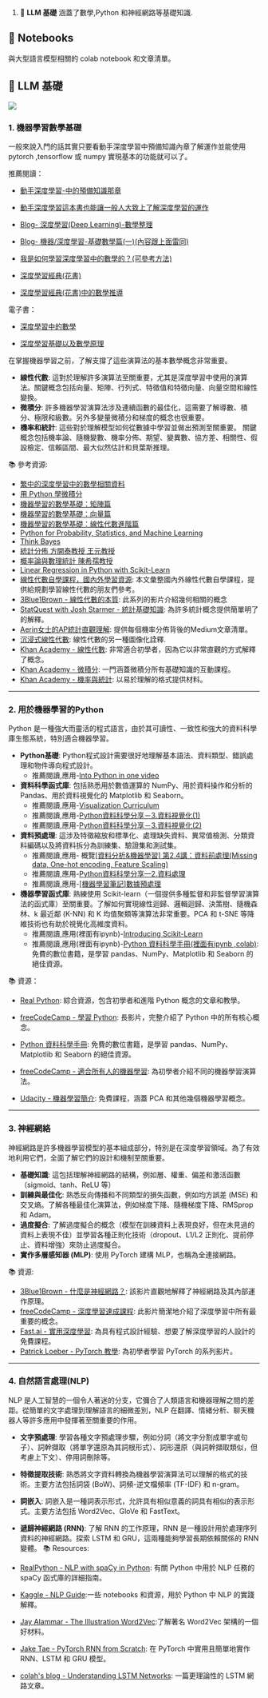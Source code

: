 
1. 🧩 **LLM 基礎** 涵蓋了數學,Python 和神經網路等基礎知識.

## 📝 Notebooks

與大型語言模型相關的 colab notebook 和文章清單。

## 🧩 LLM 基礎

![](../img/roadmap_fundamentals.png)

### 1. 機器學習數學基礎

一般來說入門的話其實只要看動手深度學習中預備知識內章了解運作並能使用pytorch ,tensorflow 或 numpy 實現基本的功能就可以了。

推薦閱讀：
- [動手深度學習-中的預備知識那章](https://zh-v2.d2l.ai/d2l-zh-pytorch.pdf)
- [動手深度學習這本書也能讓一般人大致上了解深度學習的運作](http://zh.gluon.ai/chapter_introduction/deep-learning-intro.html)
- [Blog- 深度學習(Deep Learning)-數學整理](https://dysonma.github.io/2021/01/27/%E6%B7%B1%E5%BA%A6%E5%AD%B8%E7%BF%92-Deep-Learning-%E6%95%B8%E5%AD%B8%E6%95%B4%E7%90%86/)
- [Blog- 機器/深度學習-基礎數學篇(一)(內容跟上面雷同)](https://chih-sheng-huang821.medium.com/%E6%A9%9F%E5%99%A8%E5%AD%B8%E7%BF%92-%E5%9F%BA%E7%A4%8E%E6%95%B8%E5%AD%B8%E7%AF%87-%E4%B8%80-1c8337179ad6)
- [我是如何學習深度學習中的數學的？(可參考方法)](https://yanwei-liu.medium.com/%E6%88%91%E6%98%AF%E5%A6%82%E4%BD%95%E5%AD%B8%E7%BF%92%E6%B7%B1%E5%BA%A6%E5%AD%B8%E7%BF%92%E4%B8%AD%E7%9A%84%E6%95%B8%E5%AD%B8%E7%9A%84-a26eee623638)

- [深度學習經典(花書)](https://github.com/ytin16/awesome-machine-learning-1/blob/master/Deep-Learning%E8%8A%B1%E4%B9%A6-%E3%80%8A%E6%B7%B1%E5%BA%A6%E5%AD%A6%E4%B9%A0%E3%80%8B-%E4%B8%AD%E6%96%87%E7%89%88.pdf)

- [深度學習經典(花書)中的數學推導](https://github.com/MingchaoZhu/DeepLearning)


電子書：

- [深度學習中的數學](https://github.com/jash-git/Jash-good-idea-20200304-001/blob/master/CN%20AI%20book/%E6%B7%B1%E5%BA%A6%E5%AD%A6%E4%B9%A0%E7%9A%84%E6%95%B0%E5%AD%A6.pdf)

- [深度學習基礎以及數學原理](https://github.com/HaoMood/File/blob/master/%E6%B7%B1%E5%BA%A6%E5%AD%A6%E4%B9%A0%E5%9F%BA%E7%A1%80%E5%8F%8A%E6%95%B0%E5%AD%A6%E5%8E%9F%E7%90%86.pdf)

在掌握機器學習之前，了解支撐了這些演算法的基本數學概念非常重要。

- **線性代數**: 這對於理解許多演算法至關重要，尤其是深度學習中使用的演算法。關鍵概念包括向量、矩陣、行列式、特徵值和特徵向量、向量空間和線性變換。
- **微積分**: 許多機器學習演算法涉及連續函數的最佳化，這需要了解導數、積分、極限和級數。另外多變量微積分和梯度的概念也很重要。
- **機率和統計**: 這些對於理解模型如何從數據中學習並做出預測至關重要。 關鍵概念包括機率論、隨機變數、機率分佈、期望、變異數、協方差、相關性、假設檢定、信賴區間、最大似然估計和貝葉斯推理。

📚 參考資源:
- [繁中的深度學習中的數學相關資料](https://hackmd.io/@changken/rkukooSGS#%E6%A9%9F%E5%99%A8%E5%AD%B8%E7%BF%92%E5%8F%8A%E6%B7%B1%E5%BA%A6%E5%AD%B8%E7%BF%92%E7%9A%84%E8%B3%87%E6%96%99)
- [用 Python 學微積分](https://ryancheunggit.gitbooks.io/calculus-with-python/content/01Functions.html)
- [機器學習的數學基礎：矩陣篇](http://www.hahack.com/math/math-matrix/)
- [機器學習的數學基礎：向量篇](http://www.hahack.com/math/math-vector/)
- [機器學習的數學基礎：線性代數進階篇](http://www.hahack.com/math/math-linear-algebra-graded/)
- [Python for Probability, Statistics, and Machine Learning](https://github.com/unpingco/Python-for-Probability-Statistics-and-Machine-Learning)
- [Think Bayes](https://greenteapress.com/wp/think-bayes/)
- [統計分佈 方開泰教授 王元教授](http://item.jd.com/12019664.html)
- [概率論與數理統計 陳希孺教授](https://www.amazon.cn/dp/B073LBYPZ4/ref=sr_1_1?ie=UTF8&qid=1546071311&sr=8-1&keywords=陈希儒)
- [Linear Regression in Python with Scikit-Learn](https://stackabuse.com/linear-regression-in-python-with-scikit-learn/)
- [線性代數自學課程，國內外學習資源](https://selflearningsuccess.com/linear-algebra-courses/#Mathematics_for_Machine_Learning_Linear_Algebra): 本文彙整國內外線性代數自學課程，提供給規劃學習線性代數的朋友們參考。
- [3Blue1Brown - 線性代數的本質](https://www.youtube.com/watch?v=fNk_zzaMoSs&list=PLZHQObOWTQDPD3MizzM2xVFitgF8hE_ab): 此系列的影片介紹幾何相關的概念
- [StatQuest with Josh Starmer - 統計基礎知識](https://www.youtube.com/watch?v=qBigTkBLU6g&list=PLblh5JKOoLUK0FLuzwntyYI10UQFUhsY9): 為許多統計概念提供簡單明了的解釋。
- [Aerin女士的AP統計直觀理解](https://automata88.medium.com/list/cacc224d5e7d): 提供每個機率分佈背後的Medium文章清單。
- [沉浸式線性代數](https://immersivemath.com/ila/learnmore.html): 線性代數的另一種圖像化詮釋.
- [Khan Academy - 線性代數](https://www.khanacademy.org/math/linear-algebra): 非常適合初學者，因為它以非常直觀的方式解釋了概念。
- [Khan Academy - 微積分](https://www.khanacademy.org/math/calculus-1): 一門涵蓋微積分所有基礎知識的互動課程。
- [Khan Academy - 機率與統計](https://www.khanacademy.org/math/statistics-probability): 以易於理解的格式提供材料。
---

### 2. 用於機器學習的Python

Python 是一種強大而靈活的程式語言，由於其可讀性、一致性和強大的資料科學庫生態系統，特別適合機器學習。


- **Python基礎**: Python程式設計需要很好地理解基本語法、資料類型、錯誤處理和物件導向程式設計。
    -  推薦閱讀,應用-[Into Python in one video](https://www.giraffeacademy.com/programming-languages/python/in-one-video/)
- **資料科學函式庫**: 包括熟悉用於數值運算的 NumPy、用於資料操作和分析的 Pandas、用於資料視覺化的 Matplotlib 和 Seaborn。
    -  推薦閱讀,應用-[Visualization Curriculum](https://uwdata.github.io/visualization-curriculum/intro.html)
    -  推薦閱讀,應用-[Python資料科學分享－3.資料視覺化(1)](https://asyncfor.com/jupyter/python/data%20science/2020/05/22/data-viz-1.html)
    -  推薦閱讀,應用-[Python資料科學分享－3.資料視覺化(2)](https://asyncfor.com/jupyter/python/data%20science/2020/05/29/data-viz-2.html)
- **資料預處理**: 這涉及特徵縮放和標準化、處理缺失資料、異常值檢測、分類資料編碼以及將資料拆分為訓練集、驗證集和測試集。
    -  推薦閱讀,應用- 概覽[[資料分析&機器學習] 第2.4講：資料前處理(Missing data, One-hot encoding, Feature Scaling)](https://medium.com/jameslearningnote/%E8%B3%87%E6%96%99%E5%88%86%E6%9E%90-%E6%A9%9F%E5%99%A8%E5%AD%B8%E7%BF%92-%E7%AC%AC2-4%E8%AC%9B-%E8%B3%87%E6%96%99%E5%89%8D%E8%99%95%E7%90%86-missing-data-one-hot-encoding-feature-scaling-3b70a7839b4a)
    -  推薦閱讀,應用-[Python資料科學分享—2.資料處理](https://asyncfor.com/jupyter/python/data%20science/2020/05/15/data-etl.html)
    -  推薦閱讀,應用-[[機器學習筆記]數據預處理](https://doremi31618.medium.com/%E6%A9%9F%E5%99%A8%E5%AD%B8%E7%BF%92%E7%AD%86%E8%A8%98-%E6%95%B8%E6%93%9A%E9%A0%90%E8%99%95%E7%90%8601-ae90853978da)
- **機器學習函式庫**: 熟練使用 Scikit-learn（一個提供多種監督和非監督學習演算法的函式庫）至關重要。了解如何實現線性迴歸、邏輯迴歸、決策樹、隨機森林、k 最近鄰 (K-NN) 和 K 均值聚類等演算法非常重要。PCA 和 t-SNE 等降維技術也有助於視覺化高維度資料。
    -  推薦閱讀,應用(裡面有ipynb)-[Introducing Scikit-Learn](https://doremi31618.medium.com/%E6%A9%9F%E5%99%A8%E5%AD%B8%E7%BF%92%E7%AD%86%E8%A8%98-%E6%95%B8%E6%93%9A%E9%A0%90%E8%99%95%E7%90%8601-ae90853978da)
    - 推薦閱讀,應用(裡面有ipynb)-[Python 資料科學手冊(裡面有ipynb ,colab)](https://jakevdp.github.io/PythonDataScienceHandbook/):
      免費的數位書籍，是學習 pandas、NumPy、Matplotlib 和 Seaborn 的絕佳資源。    

📚 資源：

- [Real Python](https://realpython.com/): 綜合資源，包含初學者和進階 Python 概念的文章和教學。

- [freeCodeCamp - 學習 Python](https://www.youtube.com/watch?v=rfscVS0vtbw): 長影片，完整介紹了 Python 中的所有核心概念。
- [Python 資料科學手冊](https://jakevdp.github.io/PythonDataScienceHandbook/): 免費的數位書籍，是學習 pandas、NumPy、Matplotlib 和 Seaborn 的絕佳資源。
- [freeCodeCamp - 適合所有人的機器學習](https://youtu.be/i_LwzRVP7bg): 為初學者介紹不同的機器學習演算法。
- [Udacity - 機器學習簡介](https://www.udacity.com/course/intro-to-machine-learning--ud120): 免費課程，涵蓋 PCA 和其他幾個機器學習概念。

---

### 3. 神經網絡

神經網路是許多機器學習模型的基本組成部分，特別是在深度學習領域。為了有效地利用它們，全面了解它們的設計和機制至關重要。

- **基礎知識**: 這包括理解神經網路的結構，例如層、權重、偏差和激活函數（sigmoid、tanh、ReLU 等）
- **訓練與最佳化**: 熟悉反向傳播和不同類型的損失函數，例如均方誤差 (MSE) 和交叉熵。了解各種最佳化演算法，例如梯度下降、隨機梯度下降、RMSprop 和 Adam。
- **過度擬合**: 了解過度擬合的概念（模型在訓練資料上表現良好，但在未見過的資料上表現不佳）並學習各種正則化技術（dropout、L1/L2 正則化、提前停止、資料增強）來防止過度擬合。
- **實作多層感知器 (MLP)**: 使用 PyTorch 建構 MLP，也稱為全連接網路。
  
📚 資源:

- [3Blue1Brown - 什麼是神經網路？](https://www.youtube.com/watch?v=aircAruvnKk): 該影片直觀地解釋了神經網路及其內部運作原理。
- [freeCodeCamp - 深度學習速成課程](https://www.youtube.com/watch?v=VyWAvY2CF9c): 此影片簡潔地介紹了深度學習中所有最重要的概念。
- [Fast.ai - 實用深度學習](https://course.fast.ai/): 為具有程式設計經驗、想要了解深度學習的人設計的免費課程。
- [Patrick Loeber - PyTorch 教學](https://www.youtube.com/playlist?list=PLqnslRFeH2UrcDBWF5mfPGpqQDSta6VK4): 為初學者學習 PyTorch 的系列影片。

---

### 4. 自然語言處理(NLP)

NLP 是人工智慧的一個令人著迷的分支，它彌合了人類語言和機器理解之間的差距。從簡單的文字處理到理解語言的細微差別，NLP 在翻譯、情緒分析、聊天機器人等許多應用中發揮著至關重要的作用。

- **文字預處理**: 學習各種文字預處理步驟，例如分詞（將文字分割成單字或句子）、詞幹擷取（將單字還原為其詞根形式）、詞形還原（與詞幹擷取類似，但考慮上下文）、停用詞刪除等。
- **特徵提取技術**: 熟悉將文字資料轉換為機器學習演算法可以理解的格式的技術。主要方法包括詞袋 (BoW)、詞頻-逆文檔頻率 (TF-IDF) 和 n-gram。
- **詞嵌入**: 詞嵌入是一種詞表示形式，允許具有相似意義的詞具有相似的表示形式。主要方法包括 Word2Vec、GloVe 和 FastText。
- **遞歸神經網路 (RNN)**: 了解 RNN 的工作原理，RNN 是一種設計用於處理序列資料的神經網路。探索 LSTM 和 GRU，這兩種能夠學習長期依賴關係的 RNN 變體。
📚 Resources:

- [RealPython - NLP with spaCy in Python](https://realpython.com/natural-language-processing-spacy-python/): 有關 Python 中用於 NLP 任務的 spaCy 函式庫的詳細指南。
- [Kaggle - NLP Guide](https://www.kaggle.com/learn-guide/natural-language-processing):一些 notebooks 和資源，用於 Python 中 NLP 的實踐解釋。 
- [Jay Alammar - The Illustration Word2Vec](https://jalammar.github.io/illustrated-word2vec/):了解著名 Word2Vec 架構的一個好材料。
- [Jake Tae - PyTorch RNN from Scratch](https://jaketae.github.io/study/pytorch-rnn/): 在 PyTorch 中實用且簡單地實作 RNN、LSTM 和 GRU 模型。
- [colah's blog - Understanding LSTM Networks](https://colah.github.io/posts/2015-08-Understanding-LSTMs/): 一篇更理論性的 LSTM 網路文章。

